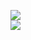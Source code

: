 [![](https://img.shields.io/badge/Made%20With-Github%20Spray-lightgrey.svg?style=for-the-badge&logo=github)](https://github.com/Annihil/github-spray#22887)  
[![](https://i.imgur.com/2DrTn0Z.gif)](https://github.com/Annihil/github-spray)